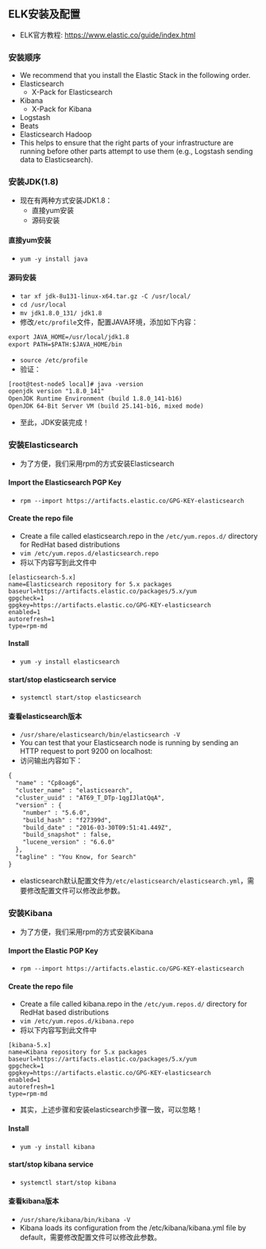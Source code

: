 ## ELK安装及配置
- ELK官方教程: <https://www.elastic.co/guide/index.html>

### 安装顺序
- We recommend that you install the Elastic Stack in the following order.
- Elasticsearch
  - X-Pack for Elasticsearch
- Kibana
  - X-Pack for Kibana
- Logstash
- Beats
- Elasticsearch Hadoop
- This helps to ensure that the right parts of your infrastructure are running before other parts attempt to use them (e.g., Logstash sending data to Elasticsearch).

### 安装JDK(1.8)
- 现在有两种方式安装JDK1.8：
  - 直接yum安装
  - 源码安装
#### 直接yum安装
- `yum -y install java`
#### 源码安装
- `tar xf jdk-8u131-linux-x64.tar.gz -C /usr/local/`
- `cd /usr/local`
- `mv jdk1.8.0_131/ jdk1.8`
- 修改`/etc/profile`文件，配置JAVA环境，添加如下内容：
``` xml
export JAVA_HOME=/usr/local/jdk1.8
export PATH=$PATH:$JAVA_HOME/bin
```
- `source /etc/profile`
- 验证：
``` xml
[root@test-node5 local]# java -version
openjdk version "1.8.0_141"
OpenJDK Runtime Environment (build 1.8.0_141-b16)
OpenJDK 64-Bit Server VM (build 25.141-b16, mixed mode)
```
- 至此，JDK安装完成！

### 安装Elasticsearch
- 为了方便，我们采用rpm的方式安装Elasticsearch

#### Import the Elasticsearch PGP Key
- `rpm --import https://artifacts.elastic.co/GPG-KEY-elasticsearch`
#### Create the repo file
- Create a file called elasticsearch.repo in the `/etc/yum.repos.d/` directory for RedHat based distributions
- `vim /etc/yum.repos.d/elasticsearch.repo`
- 将以下内容写到此文件中
``` repo
[elasticsearch-5.x]
name=Elasticsearch repository for 5.x packages
baseurl=https://artifacts.elastic.co/packages/5.x/yum
gpgcheck=1
gpgkey=https://artifacts.elastic.co/GPG-KEY-elasticsearch
enabled=1
autorefresh=1
type=rpm-md
```
#### Install
  - `yum -y install elasticsearch`
#### start/stop elasticsearch service
  - `systemctl start/stop elasticsearch`
#### 查看elasticsearch版本
  - `/usr/share/elasticsearch/bin/elasticsearch -V`
- You can test that your Elasticsearch node is running by sending an HTTP request to port 9200 on localhost:
- 访问输出内容如下：
``` xml
{
  "name" : "Cp8oag6",
  "cluster_name" : "elasticsearch",
  "cluster_uuid" : "AT69_T_DTp-1qgIJlatQqA",
  "version" : {
    "number" : "5.6.0",
    "build_hash" : "f27399d",
    "build_date" : "2016-03-30T09:51:41.449Z",
    "build_snapshot" : false,
    "lucene_version" : "6.6.0"
  },
  "tagline" : "You Know, for Search"
}
```
- elasticsearch默认配置文件为`/etc/elasticsearch/elasticsearch.yml`，需要修改配置文件可以修改此参数。

### 安装Kibana
- 为了方便，我们采用rpm的方式安装Kibana
#### Import the Elastic PGP Key
- `rpm --import https://artifacts.elastic.co/GPG-KEY-elasticsearch`
#### Create the repo file
- Create a file called kibana.repo in the `/etc/yum.repos.d/` directory for RedHat based distributions
- `vim /etc/yum.repos.d/kibana.repo`
- 将以下内容写到此文件中
``` repo
[kibana-5.x]
name=Kibana repository for 5.x packages
baseurl=https://artifacts.elastic.co/packages/5.x/yum
gpgcheck=1
gpgkey=https://artifacts.elastic.co/GPG-KEY-elasticsearch
enabled=1
autorefresh=1
type=rpm-md
```
- 其实，上述步骤和安装elasticsearch步骤一致，可以忽略！
#### Install
  - `yum -y install kibana`
#### start/stop kibana service
  - `systemctl start/stop kibana`
#### 查看kibana版本
  - `/usr/share/kibana/bin/kibana -V`
- Kibana loads its configuration from the /etc/kibana/kibana.yml file by default，需要修改配置文件可以修改此参数。

